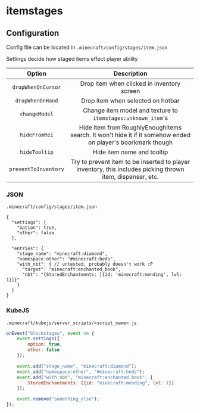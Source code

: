 # itemstages

## Configuration
Config file can be located in `.minecraft/config/stages/item.json`

Settings decide how staged items effect player ability

|        Option        |                                                 Description                                                 |
|:--------------------:|:-----------------------------------------------------------------------------------------------------------:|
|  `dropWhenOnCursor`  |                                  Drop item when clicked in inventory screen                                 |
|   `dropWhenOnHand`   |                                      Drop item when selected on hotbar                                      |
|     `changeModel`    |                         Change item model and texture to `itemstages:unknown_item`'s                        |
|     `hideFromRei`    | Hide item from RoughlyEnoughItems search. It won't hide it if it somehow ended on player's boorkmark though |
|     `hideTooltip`    |                                          Hide item name and tooltip                                         |
| `preventToInventory` |  Try to prevent item to be inserted to player inventory, this includes picking thrown item, dispenser, etc. |

### JSON
`.minecraft/config/stages/item.json`
```json5
{
  "settings": {
    "option": true,
    "other": false
  },

  "entries": {
    "stage_name": "minecraft:diamond",
    "namespace:other": "#minecraft:beds",
    "with_nbt": { // untested, probably doesn't work :P
      "target": "minecraft:enchanted_book",
      "nbt": "{StoredEnchantments: [{id: 'minecraft:mending', lvl: 1}]}"
    }
  }
}
```

### KubeJS
`.minecraft/kubejs/server_scripts/<script_name>.js`
```js
onEvent("blockstages", event => {
    event.settings({
        option: true,
        other: false
    });

    event.add("stage_name", "minecraft:diamond");
    event.add("namespace:other", "#minecraft:beds");
    event.add("with_nbt", "minecraft:enchanted_book", {
        StoredEnchantments: [{id: "minecraft:mending", lvl: 1}]
    });

    event.remove("something_else");
});
```
